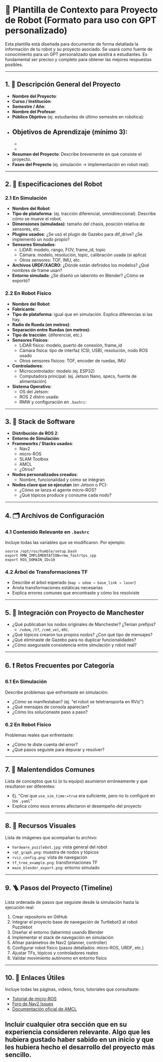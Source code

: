 
# 🧠 Plantilla de Contexto para Proyecto de Robot (Formato para uso con GPT personalizado)

Esta plantilla está diseñada para documentar de forma detallada la información de tu robot y su proyecto asociado. Se usará como fuente de conocimiento para un GPT personalizado que asistirá a estudiantes. Es fundamental ser preciso y completo para obtener las mejores respuestas posibles.

---

## 1. 📘 Descripción General del Proyecto

- **Nombre del Proyecto**:
- **Curso / Institución**:
- **Semestre / Año**:
- **Nombre del Profesor**:
- **Público Objetivo** (ej. estudiantes de último semestre en robótica):
- **Objetivos de Aprendizaje** (mínimo 3):
  - 
  - 
  - 
- **Resumen del Proyecto**: Describe brevemente en qué consiste el proyecto.
- **Fases del Proyecto** (ej. simulación → implementación en robot real):

---

## 2. 🤖 Especificaciones del Robot

### 2.1 En Simulación
- **Nombre del Robot**:
- **Tipo de plataforma**: (ej. tracción diferencial, omnidireccional). Describe cómo se mueve el robot.
- **Dimensiones (simuladas)**: tamaño del chasis, posición relativa de sensores, etc.
- **Plugins usados**: ¿Se usó el plugin de Gazebo para dif_drive? ¿Se implementó un nodo propio?
- **Sensores Simulados**:
  - LiDAR: modelo, rango, FOV, frame_id, topic
  - Cámara: modelo, resolución, topic, calibración usada (si aplica)
  - Otros sensores: TOF, IMU, etc.
- **Archivos URDF/XACRO**: ¿Dónde están definidos los modelos? ¿Qué nombres de frame usan?
- **Entorno simulado**: ¿Se diseñó un laberinto en Blender? ¿Cómo se exportó?

### 2.2 En Robot Físico
- **Nombre del Robot**:
- **Fabricante**:
- **Tipo de plataforma**: igual que en simulación. Explica diferencias si las hay.
- **Radio de Rueda (en metros)**:
- **Separación entre Ruedas (en metros)**:
- **Tipo de tracción**: (diferencial, etc.)
- **Sensores Físicos**:
  - LiDAR físico: modelo, puerto de conexión, frame_id
  - Cámara física: tipo de interfaz (CSI, USB), resolución, nodo ROS usado
  - Otros sensores físicos: TOF, encoder de ruedas, IMU
- **Controladores**:
  - Microcontrolador: modelo (ej. ESP32)
  - Computadora principal: (ej. Jetson Nano, specs, fuente de alimentación)
- **Sistema Operativo**:
  - OS del Jetson:
  - ROS 2 distro usada:
  - RMW y configuración en `.bashrc`:

---

## 3. 🧰 Stack de Software

- **Distribución de ROS 2**:
- **Entorno de Simulación**:
- **Frameworks / Stacks usados**:
  - Nav2
  - micro-ROS
  - SLAM Toolbox
  - AMCL
  - ¿Otros?
- **Nodos personalizados creados**:
  - Nombre, funcionalidad y cómo se integran
- **Nodos clave que se ejecutan** (en Jetson o PC):
  - ¿Cómo se lanza el agente micro-ROS?
  - ¿Qué tópicos produce y consume cada nodo?

---

## 4. 🗂 Archivos de Configuración

### 4.1 Contenido Relevante en `.bashrc`
Incluye todas las variables que se modificaron. Por ejemplo:
```
source /opt/ros/humble/setup.bash
export RMW_IMPLEMENTATION=rmw_fastrtps_cpp
export ROS_DOMAIN_ID=10
```

### 4.2 Árbol de Transformaciones TF
- Describe el árbol esperado (`map → odom → base_link → laser`)
- Anota transformaciones estáticas necesarias
- Explica errores comunes que encontraste y cómo los resolviste

---

## 5. 🔄 Integración con Proyecto de Manchester

- ¿Qué publicaban los nodos originales de Manchester? ¿Tenían prefijos?
  - `/odom`, `/tf`, `/cmd_vel`, etc.
- ¿Qué tópicos crearon tus propios nodos? ¿Con qué tipo de mensajes?
- ¿Qué eliminaste de Gazebo para no duplicar funcionalidades?
- ¿Cómo aseguraste consistencia entre simulación y robot real?

---

## 6. ❗ Retos Frecuentes por Categoría

### 6.1 En Simulación
Describe problemas que enfrentaste en simulación:
- ¿Cómo se manifestaban? (ej. "el robot se teletransporta en RViz")
- ¿Qué mensajes de consola aparecían?
- ¿Cómo los solucionaste paso a paso?

### 6.2 En Robot Físico
Problemas reales que enfrentaste:
- ¿Cómo te diste cuenta del error?
- ¿Qué pasos seguiste para depurar y resolver?

---

## 7. 🚧 Malentendidos Comunes

Lista de conceptos que tú (o tu equipo) asumieron erróneamente y que resultaron ser diferentes:
- Ej. "Creí que `use_sim_time:=true` era suficiente, pero no lo configuré en los `.yaml`"
- Explica cómo esos errores afectaron el desempeño del proyecto

---

## 8. 📸 Recursos Visuales

Lista de imágenes que acompañan tu archivo:
- `hardware_puzzlebot.jpg`: vista general del robot
- `rqt_graph.png`: muestra de nodos y tópicos
- `rviz_config.png`: vista de navegación
- `tf_tree_example.png`: transformaciones TF
- `maze_blender_export.png`: entorno simulado

---

## 9. 🪜 Pasos del Proyecto (Timeline)

Lista ordenada de pasos que seguiste desde la simulación hasta la ejecución real:

1. Crear repositorio en GitHub
2. Integrar el proyecto base de navegación de Turtlebot3 al robot Puzzlebot
3. Diseñar el entorno (laberinto) usando Blender
4. Implementar el stack de navegación en simulación
5. Afinar parámetros de Nav2 (planner, controller)
6. Configurar robot físico (pasos detallados: micro-ROS, URDF, etc.)
7. Ajustar TFs, tópicos y controladores reales
8. Validar movimiento autónomo en entorno físico

---

## 10. 🔗 Enlaces Útiles

Incluye todas las páginas, videos, foros, tutoriales que consultaste:
- [Tutorial de micro-ROS](https://...)
- [Foro de Nav2 Issues](https://...)
- [Documentación oficial de AMCL](https://...)

## Incluir cualquier otra sección que en su experiencia consideren relevante. Algo que les hubiera gustado haber sabido en un inicio y que les hubiera hecho el desarrollo del proyecto más sencillo. 